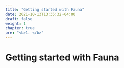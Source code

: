 ```yaml
---
title: "Getting started with Fauna"
date: 2021-10-13T13:35:32-04:00
draft: false
weight: 1
chapter: true
pre: "<b>1. </b>"
---
```


# Getting started with Fauna
